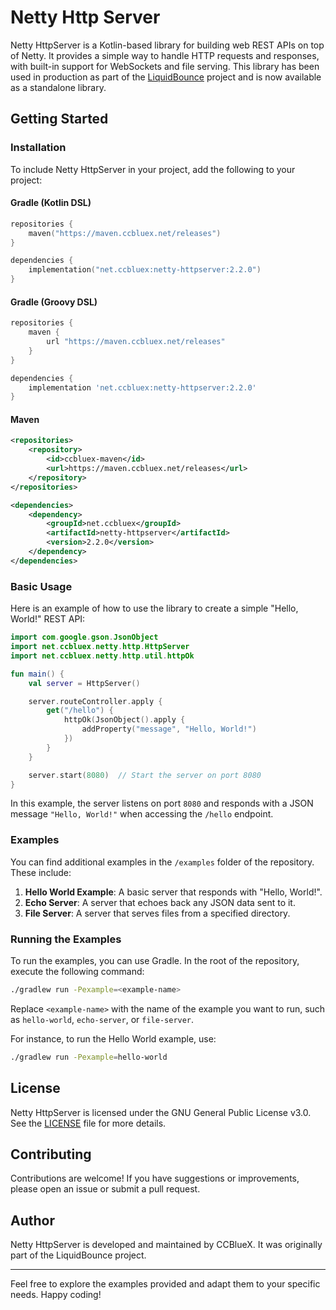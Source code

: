 # Netty Http Server

Netty HttpServer is a Kotlin-based library for building web REST APIs on top of Netty. It provides a simple way to handle HTTP requests and responses, with built-in support for WebSockets and file serving. This library has been used in production as part of the [LiquidBounce](https://github.com/CCBlueX/LiquidBounce) project and is now available as a standalone library.

## Getting Started

### Installation

To include Netty HttpServer in your project, add the following to your project:

#### Gradle (Kotlin DSL)

```kotlin
repositories {
    maven("https://maven.ccbluex.net/releases")
}

dependencies {
    implementation("net.ccbluex:netty-httpserver:2.2.0")
}
```

#### Gradle (Groovy DSL)

```groovy
repositories {
    maven {
        url "https://maven.ccbluex.net/releases"
    }
}

dependencies {
    implementation 'net.ccbluex:netty-httpserver:2.2.0'
}
```

#### Maven

```xml
<repositories>
    <repository>
        <id>ccbluex-maven</id>
        <url>https://maven.ccbluex.net/releases</url>
    </repository>
</repositories>

<dependencies>
    <dependency>
        <groupId>net.ccbluex</groupId>
        <artifactId>netty-httpserver</artifactId>
        <version>2.2.0</version>
    </dependency>
</dependencies>
```

### Basic Usage

Here is an example of how to use the library to create a simple "Hello, World!" REST API:

```kotlin
import com.google.gson.JsonObject
import net.ccbluex.netty.http.HttpServer
import net.ccbluex.netty.http.util.httpOk

fun main() {
    val server = HttpServer()

    server.routeController.apply {
        get("/hello") {
            httpOk(JsonObject().apply {
                addProperty("message", "Hello, World!")
            })
        }
    }

    server.start(8080)  // Start the server on port 8080
}
```

In this example, the server listens on port `8080` and responds with a JSON message `"Hello, World!"` when accessing the `/hello` endpoint.

### Examples

You can find additional examples in the `/examples` folder of the repository. These include:

1. **Hello World Example**: A basic server that responds with "Hello, World!".
2. **Echo Server**: A server that echoes back any JSON data sent to it.
3. **File Server**: A server that serves files from a specified directory.

### Running the Examples

To run the examples, you can use Gradle. In the root of the repository, execute the following command:

```bash
./gradlew run -Pexample=<example-name>
```

Replace `<example-name>` with the name of the example you want to run, such as `hello-world`, `echo-server`, or `file-server`.

For instance, to run the Hello World example, use:

```bash
./gradlew run -Pexample=hello-world
```

## License

Netty HttpServer is licensed under the GNU General Public License v3.0. See the [LICENSE](LICENSE) file for more details.

## Contributing

Contributions are welcome! If you have suggestions or improvements, please open an issue or submit a pull request.

## Author

Netty HttpServer is developed and maintained by CCBlueX. It was originally part of the LiquidBounce project.

---

Feel free to explore the examples provided and adapt them to your specific needs. Happy coding!


